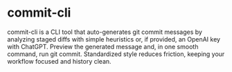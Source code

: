 # commit-cli
commit-cli is a CLI tool that auto-generates git commit messages by analyzing staged diffs with simple heuristics or, if provided, an OpenAI key with ChatGPT. Preview the generated message and, in one smooth command, run git commit. Standardized style reduces friction, keeping your workflow focused and history clean.

